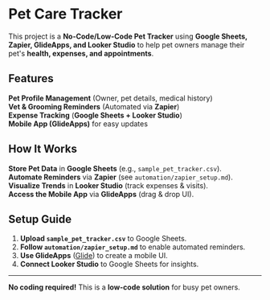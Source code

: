 # Pet Care Tracker 

This project is a **No-Code/Low-Code Pet Tracker** using **Google Sheets, Zapier, GlideApps, and Looker Studio** to help pet owners manage their pet's **health, expenses, and appointments**.

##  Features
**Pet Profile Management** (Owner, pet details, medical history)  
 **Vet & Grooming Reminders** (Automated via **Zapier**)  
**Expense Tracking** (**Google Sheets + Looker Studio**)  
 **Mobile App (GlideApps)** for easy updates  

## How It Works
**Store Pet Data** in **Google Sheets** (e.g., `sample_pet_tracker.csv`).  
**Automate Reminders** via **Zapier** (see `automation/zapier_setup.md`).  
 **Visualize Trends** in **Looker Studio** (track expenses & visits).  
**Access the Mobile App** via **GlideApps** (drag & drop UI).  

##  Setup Guide
1. **Upload `sample_pet_tracker.csv`** to Google Sheets.  
2. **Follow `automation/zapier_setup.md`** to enable automated reminders.  
3. **Use GlideApps** ([Glide](https://www.glideapps.com/)) to create a mobile UI.  
4. **Connect Looker Studio** to Google Sheets for insights.  

---
**No coding required!** This is a **low-code solution** for busy pet owners. 
